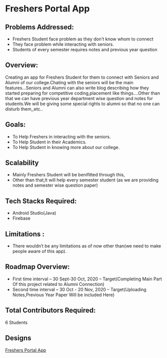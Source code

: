 # Freshers Portal App


## Problems Addressed:

* Freshers Student face problem as they don’t know whom to connect          
* They face problem while interacting with seniors.<br />
* Students of every semester requires notes and previous year question<br />

## Overview:

Creating an app for Freshers Student for them to connect with Seniors and Alumni of our college.Chating with the seniors will be the main features...Seniors and Alumni can also write blog describing how they started preparing for competitive coding,placement like things....Other than that we can have previous year department wise question and notes for students.We will be giving some special rights to alumni so that no one can disturb them,,etc..

## Goals:

* To Help Freshers in interacting with the seniors.<br />
* To Help Student in their Academics.<br />
* To Help Student in knowing more about our college.<br />

## Scalability

* Mainly Freshers Student will be benifitted through this,<br />
* Other than that,It will help every semester student (as we are providing notes and semester wise question  paper)

## Tech Stacks Required:

* Android Studio(Java)<br />
* Firebase

## Limitations :

* There wouldn’t be any limitations as of now other than(we need to make people aware of this app).

## Roadmap Overview:

* First time interval – 30 Sept-30 Oct, 2020 – Target(Completing Main Part Of this project related to Alumni Connection)<br />
* Second time interval – 30 Oct - 20 Nov, 2020 – Target(Uploading Notes,Previous Year Paper Will be included Here) <br />

## Total Contributors Required:
6 Students
## Designs

[Freshers Portal App](https://www.figma.com/file/X2sky3vqdNnEoNV6IvHKf4/DSC-Mobile-Development-Designs?node-id=0%3A1)


